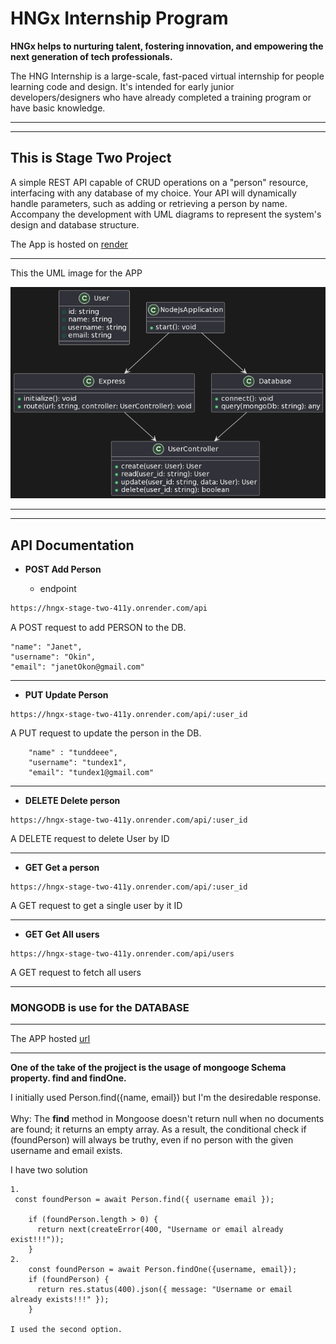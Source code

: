 # HNGx Internship Program

**HNGx helps to nurturing talent, fostering innovation, and empowering the next generation of tech professionals.**

<p>The HNG Internship is a large-scale, fast-paced virtual internship for people learning code and design. It's intended for early junior developers/designers who have already completed a training program or have basic knowledge. </p>

---

---

## This is Stage Two Project

<p> A simple REST API capable of CRUD operations on a "person" resource, interfacing with any database of my choice. Your API will dynamically handle parameters, such as adding or retrieving a person by name. Accompany the development with UML diagrams to represent the system's design and database structure. <br>
 
 The App is hosted on [render](https://render.com)

 </p>

 ---

 This the UML image for the APP

![Node.js Logo](public/uml.png)


---
---


## API Documentation

- **POST  Add Person**

    - endpoint
```sh
https://hngx-stage-two-411y.onrender.com/api
```
A POST request to add PERSON to the DB. 


```
"name": "Janet",
"username": "Okin",
"email": "janetOkon@gmail.com"
```
---
- **PUT Update Person**
```
https://hngx-stage-two-411y.onrender.com/api/:user_id
```
A PUT request to update the person in the DB.

```
    "name" : "tunddeee",
    "username": "tundex1",
    "email": "tundex1@gmail.com"
```

---
- **DELETE Delete person**
```
https://hngx-stage-two-411y.onrender.com/api/:user_id
```

A DELETE request to delete User by ID

---
- **GET Get a person**
```
https://hngx-stage-two-411y.onrender.com/api/:user_id
```
A GET request to get a single user by it ID

---
- **GET Get All users**
```
https://hngx-stage-two-411y.onrender.com/api/users
```
A GET request to fetch all users

---

### MONGODB is use for the DATABASE

---

The APP hosted [url](https://hngx-stage-two-411y.onrender.com)


---

**One  of the take of the projject is the usage of mongooge Schema property. find and findOne.**

I initially used Person.find({name, email}) but I'm the desiredable response.  <br>
<br>
Why: The **find** method in Mongoose doesn't return null when no documents are found; it returns an empty array. As a result, the conditional check if (foundPerson) will always be truthy, even if no person with the given username and email exists.

I have two solution 
```
1.
 const foundPerson = await Person.find({ username email });

    if (foundPerson.length > 0) {
      return next(createError(400, "Username or email already exist!!!"));
    }
2.  
    const foundPerson = await Person.findOne({username, email});
    if (foundPerson) {
      return res.status(400).json({ message: "Username or email already exists!!!" });
    }

I used the second option. 
```



